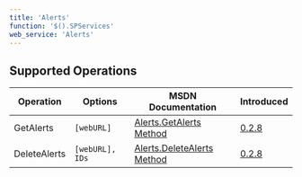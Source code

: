 ```yaml
---
title: 'Alerts'
function: '$().SPServices'
web_service: 'Alerts'
---
```


## Supported Operations

| Operation | Options | MSDN Documentation | Introduced |
| --------- | ------- | ------------------ | ---------- |
| GetAlerts | `[webURL]`| [Alerts.GetAlerts Method](http://msdn.microsoft.com/en-us/library/alerts.alerts.getalerts.aspx) | [0.2.8](http://spservices.codeplex.com/Release/ProjectReleases.aspx?ReleaseId=32071) |
| DeleteAlerts | `[webURL], IDs` | [Alerts.DeleteAlerts Method](http://msdn.microsoft.com/en-us/library/alerts.alerts.deletealerts.aspx) | [0.2.8](http://spservices.codeplex.com/Release/ProjectReleases.aspx?ReleaseId=32071) |
